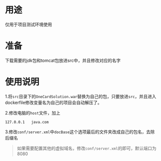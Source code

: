 # 用途
仅用于项目测试环境使用

# 准备
下载需要的jdk包和tomcat包放进src中，并且修改对应的名字

# 使用说明
1.将`src`目录下的`OneCardSolution.war`替换为自己的包，只要放进`src`，并且进入dockerfile修改变量名为自己的项目会自动解压了。

2.修改电脑的`host`文件，加上
```
127.0.0.1   java.com
```
3.修改`conf/server.xml`中`docBase`这个选项最后的文件夹改成自己的包名，去除后缀名
> 如果需要配置其他的虚拟域名，修改`conf/server.xml`的即可，默认端口为8080